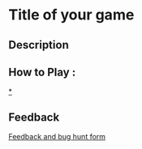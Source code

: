 # Title of your game

## Description

## How to Play :
[*](my_game.exe)
## Feedback
[Feedback and bug hunt form](https://docs.google.com/forms/d/e/1FAIpQLSfboOAAlBQbBhH0QBmg4gQ6df1kXVPtuGj7ZuXDxqQdmi1XPA/viewform?usp=sf_link)
